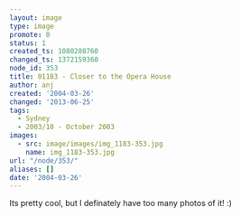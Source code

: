 ```yaml
---
layout: image
type: image
promote: 0
status: 1
created_ts: 1080280760
changed_ts: 1372159360
node_id: 353
title: 01183 - Closer to the Opera House
author: anj
created: '2004-03-26'
changed: '2013-06-25'
tags:
  - Sydney
  - 2003/10 - October 2003
images:
  - src: image/images/img_1183-353.jpg
    name: img_1183-353.jpg
url: "/node/353/"
aliases: []
date: '2004-03-26'
---
```

Its pretty cool, but I definately have too many photos of it! :)
